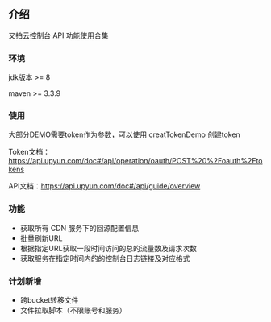## 介绍
又拍云控制台 API 功能使用合集

### 环境
jdk版本 >= 8 

maven >= 3.3.9
### 使用
大部分DEMO需要token作为参数，可以使用 creatTokenDemo 创建token

Token文档：https://api.upyun.com/doc#/api/operation/oauth/POST%20%2Foauth%2Ftokens

API文档：https://api.upyun.com/doc#/api/guide/overview

### 功能

+ 获取所有 CDN 服务下的回源配置信息
+ 批量刷新URL
+ 根据指定URL获取一段时间访问的总的流量数及请求次数
+ 获取服务在指定时间内的的控制台日志链接及对应格式
### 计划新增
+ 跨bucket转移文件
+ 文件拉取脚本（不限账号和服务）
